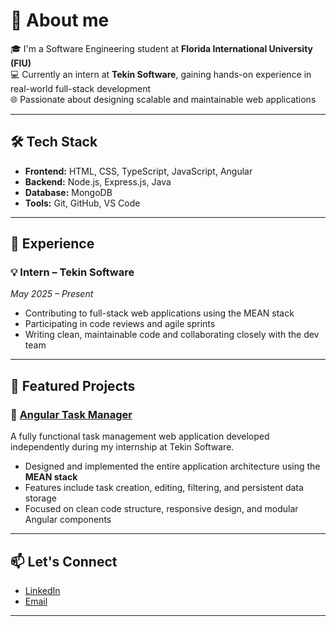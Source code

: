 # 👦 About me

🎓 I'm a Software Engineering student at **Florida International University (FIU)**  
💻 Currently an intern at **Tekin Software**, gaining hands-on experience in real-world full-stack development  
🌐 Passionate about designing scalable and maintainable web applications

---

## 🛠️ Tech Stack

- **Frontend:** HTML, CSS, TypeScript, JavaScript, Angular  
- **Backend:** Node.js, Express.js, Java  
- **Database:** MongoDB  
- **Tools:** Git, GitHub, VS Code

---

## 💼 Experience

### 💡 Intern – Tekin Software  
*May 2025 – Present*  
- Contributing to full-stack web applications using the MEAN stack  
- Participating in code reviews and agile sprints  
- Writing clean, maintainable code and collaborating closely with the dev team

---

## 📌 Featured Projects

### 📁 [Angular Task Manager](https://github.com/AndreiTekin/Angular-TaskApp)  
A fully functional task management web application developed independently during my internship at Tekin Software.  
- Designed and implemented the entire application architecture using the **MEAN stack**  
- Features include task creation, editing, filtering, and persistent data storage  
- Focused on clean code structure, responsive design, and modular Angular components


---

## 📫 Let's Connect

- [LinkedIn](https://www.linkedin.com/in/andrei-endelman-8504342a6/)  
- [Email](AndreiEndelman@hotmail.com)

---




<!--
**AndreiEndelman/AndreiEndelman** is a ✨ _special_ ✨ repository because its `README.md` (this file) appears on your GitHub profile.

Here are some ideas to get you started:

- 🔭 I’m currently working on ...
- 🌱 I’m currently learning ...
- 👯 I’m looking to collaborate on ...
- 🤔 I’m looking for help with ...
- 💬 Ask me about ...
- 📫 How to reach me: ...
- 😄 Pronouns: ...
- ⚡ Fun fact: ...
-->
